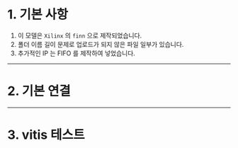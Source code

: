 # 1. 기본 사항
1. 이 모델은 `Xilinx` 의 `finn` 으로 제작되었습니다.
2. 폴더 이름 길이 문제로 업로드가 되지 않은 파일 일부가 있습니다.
3. 추가적인 IP 는 FIFO 를 제작하여 넣었습니다.

----
# 2. 기본 연결 




----
# 3. vitis 테스트 
